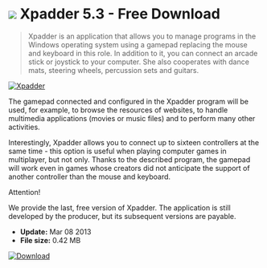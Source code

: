 # ![](https://cdn.softexe.net/static/icon/win.gif) Xpadder 5.3 - Free Download

> Xpadder is an application that allows you to manage programs in the Windows operating system using a gamepad replacing the mouse and keyboard in this role. In addition to it, you can connect an arcade stick or joystick to your computer. She also cooperates with dance mats, steering wheels, percussion sets and guitars.

[![Xpadder](https:https://tse3.mm.bing.net/th?id=OIP.SBDHGO9IbfleY-NDwno9AQHaGM&pid=Api)](https://softexe.net/win/system/control/xpadder:pcpbh.html)

The gamepad connected and configured in the Xpadder program will be used, for example, to browse the resources of websites, to handle multimedia applications (movies or music files) and to perform many other activities. 
 
 Interestingly, Xpadder allows you to connect up to sixteen controllers at the same time - this option is useful when playing computer games in multiplayer, but not only. Thanks to the described program, the gamepad will work even in games whose creators did not anticipate the support of another controller than the mouse and keyboard.
 
 Attention!
 
 We provide the last, free version of Xpadder. The application is still developed by the producer, but its subsequent versions are payable.


- **Update:** Mar 08 2013
- **File size:** 0.42 MB

[![Download](https://cdn.softexe.net/static/img/download.png)](https://softexe.net/win/system/control/xpadder:pcpbh.html)

